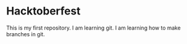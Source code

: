 # Hacktoberfest
This is my first repository.
I am learning git.
I am learning how to make branches in git.
